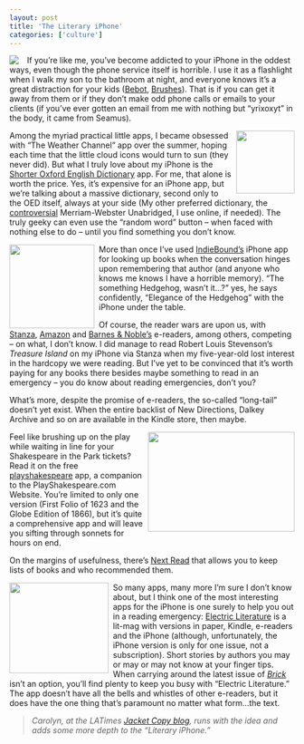 ```yaml
---
layout: post
title: 'The Literary iPhone'
categories: ['culture']
---
```

<div style="float:left;margin-right:15px"><img src="http://sonnetmedia.net/images/uploads/bpy_thumb.jpg" /><br /><span class="small"></span></div><p>If you&#8217;re like me, you&#8217;ve become addicted to your iPhone in the oddest ways, even though the phone service itself is horrible. I use it as a flashlight when I walk my son to the bathroom at night, and everyone knows it&#8217;s a great distraction for your kids (<a href="http://iphoneappdemos.tv/2009/02/bebot-robot-synth/">Bebot</a>, <a href="http://brushesapp.com/">Brushes</a>). That is if you can get it away from them or if they don&#8217;t make odd phone calls or emails to your clients (if you&#8217;ve ever gotten an email from me with nothing but &#8220;yrixoxyt&#8221; in the body, it came from Seamus).</p>
<p><img src="http://sonnetmedia.net/images/uploads/shorteroed.png" width="103" height="111" style="float:right;margin-left:8px" /> Among the myriad practical little apps, I became obsessed with &#8220;The Weather Channel&#8221; app over the summer, hoping each time that the little cloud icons would turn to sun (they never did). But what I truly love about my iPhone is the <a href="http://www.mobisystems.com/product.html?p=13&amp;l=1&amp;pid=281&amp;i=1">Shorter Oxford English Dictionary</a> app. For me, that alone is worth the price. Yes, it&#8217;s expensive for an iPhone app, but we&#8217;re talking about a massive dictionary, second only to the <span class="caps">OED</span> itself, always at your side (My other preferred dictionary, the <a href="http://www.neh.gov/news/humanities/2009-07/Webster.html">controversial</a> Merriam-Webster Unabridged, I use online, if needed). The truly geeky can even use the &#8220;random word&#8221; button &#8211; when faced with nothing else to do &#8211; until you find something you don&#8217;t know. </p>
<p><img src="http://sonnetmedia.net/images/uploads/indiebound_thumb.png" width="150" height="148" style="float:left;margin-right:8px" /> More than once I&#8217;ve used <a href="http://www.indiebound.org/iphone">IndieBound&#8217;s</a> iPhone app for looking up books when the conversation hinges upon remembering that author (and anyone who knows me knows I have a horrible memory). &#8220;The something Hedgehog, wasn&#8217;t it&#8230;?&#8221; yes, he says confidently, &#8220;Elegance of the Hedgehog&#8221; with the iPhone under the table. </p>
<p>Of course, the reader wars are upon us, with <a href="http://www.lexcycle.com/">Stanza</a>, <a href="http://www.amazon.com/gp/feature.html?ie=UTF8&amp;docId=1000301301">Amazon</a> and <a href="http://www.barnesandnoble.com/iphone/">Barnes &amp; Noble&#8217;s</a> e-readers, among others, competing &#8211; on what, I don&#8217;t know. I did manage to read Robert Louis Stevenson&#8217;s <em>Treasure Island</em> on my iPhone via Stanza when my five-year-old lost interest in the hardcopy we were reading. But I&#8217;ve yet to be convinced that it&#8217;s worth paying for any books there besides maybe something to read in an emergency &#8211; you do know about reading emergencies, don&#8217;t you? </p>
<p>What&#8217;s more, despite the promise of e-readers, the so-called &#8220;long-tail&#8221; doesn&#8217;t yet exist. When the entire backlist of New Directions, Dalkey Archive and so on are available in the Kindle store, then maybe. </p>
<p><img src="http://sonnetmedia.net/images/uploads/shakespeareplay.png" width="259" height="176" style="float:right;margin-left:8px" /> Feel like brushing up on the play while waiting in line for your Shakespeare in the Park tickets? Read it on the free <a href="http://playshakespeare.com/news/3668-shakespeare-on-iphone-update?q=iphone">playshakespeare</a> app, a companion to the PlayShakespeare.com Website. You&#8217;re limited to only one version (First Folio of 1623 and the Globe Edition  of 1866), but it&#8217;s quite a comprehensive app and will leave you sifting through sonnets for hours on end. </p>
<p>On the margins of usefulness, there&#8217;s <a href="http://iphoneapps.oreilly.com/2009/07/next-read.html">Next Read</a> that allows you to keep lists of books and who recommended them. </p>
<p><img src="http://sonnetmedia.net/images/uploads/electroniclit_thumb.png" width="175" height="160" style="float:left;margin-right:8px" /> So many apps, many more I&#8217;m sure I don&#8217;t know about, but I think one of the most interesting apps for the iPhone is one surely to help you out in a reading emergency: <a href="http://www.electricliterature.com/index.html">Electric Literature</a> is a lit-mag with versions in paper, Kindle, e-readers and the iPhone (although, unfortunately, the iPhone version is only for one issue, not a subscription). Short stories by authors you may or may or may not know at your finger tips. When carrying around the latest issue of <a href="http://www.brickmag.com/"><em>Brick</em></a> isn&#8217;t an option, you&#8217;ll find plenty to keep you busy with &#8220;Electric Literature.&#8221; The app doesn&#8217;t have all the bells and whistles of other e-readers, but it does have the one thing that&#8217;s paramount no matter what form&#8230;the text. </p>
<blockquote>
<p><em>Carolyn, at the <span class="caps">LAT</span>imes <a href="http://latimesblogs.latimes.com/jacketcopy/2009/09/getting-bookishly-appy-with-the-iphone.html">Jacket Copy blog</a>, runs with the idea and adds some more depth to the &#8220;Literary iPhone.&#8221;</em></p>
</blockquote>

